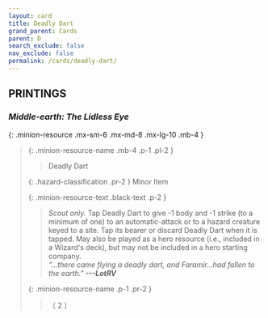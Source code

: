 ```yaml
---
layout: card
title: Deadly Dart
grand_parent: Cards
parent: D
search_exclude: false
nav_exclude: false
permalink: /cards/deadly-dart/
---
```


## PRINTINGS


### _Middle-earth: The Lidless Eye_

{: .minion-resource .mx-sm-6 .mx-md-8 .mx-lg-10 .mb-4 }
> {: .minion-resource-name .mb-4 .p-1 .pl-2 }
> > <div class="hazard-mp"></div>
> > <div class="card-name">Deadly Dart</div>
>
> {: .hazard-classification .pr-2 }
> Minor Item
>
> {: .minion-resource-text .black-text .p-2 }
> > _Scout only._ Tap Deadly Dart to give -1 body and -1 strike (to a minimum of one) to an automatic-attack or to a hazard creature keyed to a site. Tap its bearer or discard Deadly Dart when it is tapped. May also be played as a hero resource (i.e., included in a Wizard's deck), but may not be included in a hero starting company. <br>_“...there came flying a deadly dart, and Faramir...had fallen to the earth."_ ***---&#65279;LotRV*** 
> 
> {: .minion-resource-name .p-1 .pr-2 }
> > <div class="card-shield"></div>
> > <div class="card-corruption-white">〔 2 〕</div>
